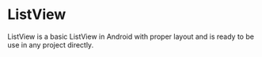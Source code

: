 ListView
========

ListView is a basic ListView in Android with proper layout and is ready to be use in any project directly.
